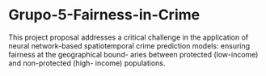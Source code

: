 # Grupo-5-Fairness-in-Crime
This project proposal addresses a critical challenge in the application of neural network-based spatiotemporal crime prediction models: ensuring fairness at the geographical bound- aries between protected (low-income) and non-protected (high- income) populations.
